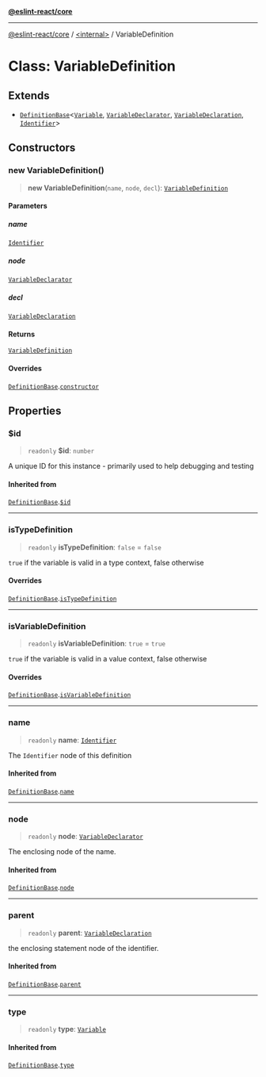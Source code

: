 [**@eslint-react/core**](../../README.md)

***

[@eslint-react/core](../../README.md) / [\<internal\>](../README.md) / VariableDefinition

# Class: VariableDefinition

## Extends

- [`DefinitionBase`](DefinitionBase.md)\<[`Variable`](../README.md#variable), [`VariableDeclarator`](../type-aliases/VariableDeclarator.md), [`VariableDeclaration`](../type-aliases/VariableDeclaration.md), [`Identifier`](../interfaces/Identifier.md)\>

## Constructors

### new VariableDefinition()

> **new VariableDefinition**(`name`, `node`, `decl`): [`VariableDefinition`](VariableDefinition.md)

#### Parameters

##### name

[`Identifier`](../interfaces/Identifier.md)

##### node

[`VariableDeclarator`](../type-aliases/VariableDeclarator.md)

##### decl

[`VariableDeclaration`](../type-aliases/VariableDeclaration.md)

#### Returns

[`VariableDefinition`](VariableDefinition.md)

#### Overrides

[`DefinitionBase`](DefinitionBase.md).[`constructor`](DefinitionBase.md#constructors)

## Properties

### $id

> `readonly` **$id**: `number`

A unique ID for this instance - primarily used to help debugging and testing

#### Inherited from

[`DefinitionBase`](DefinitionBase.md).[`$id`](DefinitionBase.md#$id)

***

### isTypeDefinition

> `readonly` **isTypeDefinition**: `false` = `false`

`true` if the variable is valid in a type context, false otherwise

#### Overrides

[`DefinitionBase`](DefinitionBase.md).[`isTypeDefinition`](DefinitionBase.md#istypedefinition)

***

### isVariableDefinition

> `readonly` **isVariableDefinition**: `true` = `true`

`true` if the variable is valid in a value context, false otherwise

#### Overrides

[`DefinitionBase`](DefinitionBase.md).[`isVariableDefinition`](DefinitionBase.md#isvariabledefinition)

***

### name

> `readonly` **name**: [`Identifier`](../interfaces/Identifier.md)

The `Identifier` node of this definition

#### Inherited from

[`DefinitionBase`](DefinitionBase.md).[`name`](DefinitionBase.md#name-1)

***

### node

> `readonly` **node**: [`VariableDeclarator`](../type-aliases/VariableDeclarator.md)

The enclosing node of the name.

#### Inherited from

[`DefinitionBase`](DefinitionBase.md).[`node`](DefinitionBase.md#node-1)

***

### parent

> `readonly` **parent**: [`VariableDeclaration`](../type-aliases/VariableDeclaration.md)

the enclosing statement node of the identifier.

#### Inherited from

[`DefinitionBase`](DefinitionBase.md).[`parent`](DefinitionBase.md#parent-1)

***

### type

> `readonly` **type**: [`Variable`](../README.md#variable)

#### Inherited from

[`DefinitionBase`](DefinitionBase.md).[`type`](DefinitionBase.md#type-1)
